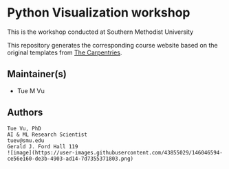 # Python Visualization workshop

This is the workshop conducted at Southern Methodist University

This repository generates the corresponding course website based on the original templates
from [The Carpentries](https://carpentries.org/).

## Maintainer(s)

* Tue M Vu

## Authors
```
Tue Vu, PhD
AI & ML Research Scientist
tuev@smu.edu
Gerald J. Ford Hall 119
![image](https://user-images.githubusercontent.com/43855029/146046594-ce56e160-de3b-4903-ad14-7d7355371803.png)
```
